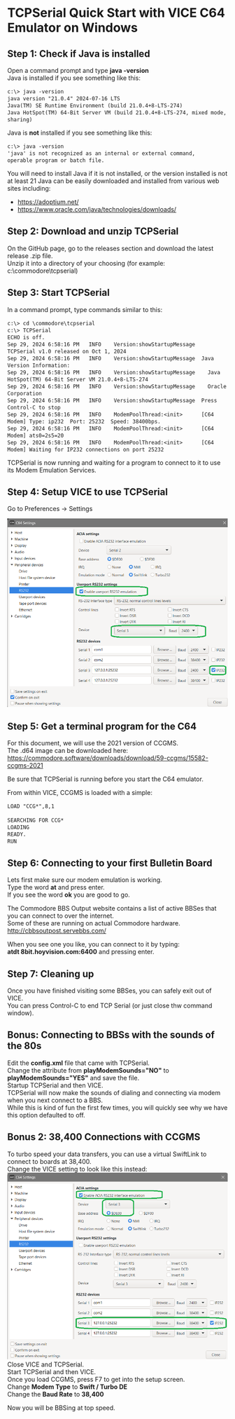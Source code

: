 # TCPSerial Quick Start with VICE C64 Emulator on Windows 
## Step 1: Check if Java is installed
Open a command prompt and type **java -version**  
Java is installed if you see something like this:

    c:\> java -version 
    java version "21.0.4" 2024-07-16 LTS
    Java(TM) SE Runtime Environment (build 21.0.4+8-LTS-274)
    Java HotSpot(TM) 64-Bit Server VM (build 21.0.4+8-LTS-274, mixed mode, sharing)

Java is **not** installed if you see something like this:

    c:\> java -version
    'java' is not recognized as an internal or external command,
    operable program or batch file.
You will need to install Java if it is not installed, or the version installed is not at least 21
Java can be easily downloaded and installed from various web sites including:

* https://adoptium.net/
* https://www.oracle.com/java/technologies/downloads/

## Step 2: Download and unzip TCPSerial
On the GitHub page, go to the releases section and download the latest release .zip file.  
Unzip it into a directory of your choosing (for example: c:\commodore\tcpserial)

## Step 3: Start TCPSerial
In a command prompt, type commands similar to this:

    c:\> cd \commodore\tcpserial
    c:\> TCPSerial
    ECHO is off.
    Sep 29, 2024 6:58:16 PM   INFO    Version:showStartupMessage  TCPSerial v1.0 released on Oct 1, 2024
    Sep 29, 2024 6:58:16 PM   INFO    Version:showStartupMessage  Java Version Information:
    Sep 29, 2024 6:58:16 PM   INFO    Version:showStartupMessage    Java HotSpot(TM) 64-Bit Server VM 21.0.4+8-LTS-274
    Sep 29, 2024 6:58:16 PM   INFO    Version:showStartupMessage    Oracle Corporation
    Sep 29, 2024 6:58:16 PM   INFO    Version:showStartupMessage  Press Control-C to stop
    Sep 29, 2024 6:58:16 PM   INFO    ModemPoolThread:<init>      [C64 Modem] Type: ip232  Port: 25232  Speed: 38400bps.
    Sep 29, 2024 6:58:16 PM   INFO    ModemPoolThread:<init>      [C64 Modem] ats0=2s5=20
    Sep 29, 2024 6:58:16 PM   INFO    ModemPoolThread:<init>      [C64 Modem] Waiting for IP232 connections on port 25232

TCPSerial is now running and waiting for a program to connect to it to use its Modem Emulation Services.

## Step 4: Setup VICE to use TCPSerial
Go to Preferences -> Settings  

![vice64rs232settings.png](vice64rs232settings.png)

## Step 5: Get a terminal program for the C64
For this document, we will use the 2021 version of CCGMS.  
The .d64 image can be downloaded here:
https://commodore.software/downloads/download/59-ccgms/15582-ccgms-2021

Be sure that TCPSerial is running before you start the C64 emulator.

From within VICE, CCGMS is loaded with a simple:  

    LOAD "CCG*",8,1

    SEARCHING FOR CCG*
    LOADING
    READY.
    RUN

## Step 6: Connecting to your first Bulletin Board
Lets first make sure our modem emulation is working.  
Type the word **at** and press enter.  
If you see the word **ok** you are good to go.  

The Commodore BBS Output website contains a list of active BBSes that you can connect to over the internet.  
Some of these are running on actual Commodore hardware.  
http://cbbsoutpost.servebbs.com/

When you see one you like, you can connect to it by typing:  
**atdt 8bit.hoyvision.com:6400** and pressing enter.

## Step 7: Cleaning up
Once you have finished visiting some BBSes, you can safely exit out of VICE.      
You can press Control-C to end TCP Serial (or just close thw command window).  

## Bonus:  Connecting to BBSs with the sounds of the 80s
Edit the **config.xml** file that came with TCPSerial.    
Change the attribute from **playModemSounds="NO"** to **playModemSounds="YES"** and save the file.        
Startup TCPSerial and then VICE.    
TCPSerial will now make the sounds of dialing and connecting via modem when you next connect to a BBS.       
While this is kind of fun the first few times, you will quickly see why we have this option defaulted to off.  

## Bonus 2: 38,400 Connections with CCGMS
To turbo speed your data transfers, you can use a virtual SwiftLink to connect to boards at 38,400.  
Change the VICE setting to look like this instead:  
![img.png](vice64rs23238400.png)
Close VICE and TCPSerial.  
Start TCPSerial and then VICE.  
Once you load CCGMS, press F7 to get into the setup screen.    
Change **Modem Type** to **Swift / Turbo DE**  
Change the **Baud Rate** to **38,400**  

Now you will be BBSing at top speed.  



